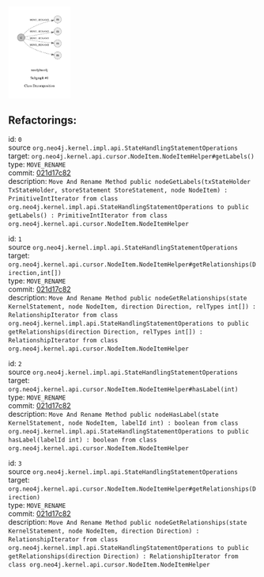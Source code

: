 <img src=subgraph_atomic_1.svg width=25%>

## Refactorings:

id: `0`\
source `org.neo4j.kernel.impl.api.StateHandlingStatementOperations`\
target: `org.neo4j.kernel.api.cursor.NodeItem.NodeItemHelper#getLabels()`\
type: `MOVE_RENAME`\
commit: [021d17c82](https://github.com/neo4j/neo4j/commit/021d17c8234904dcb1d54596662352395927fe7b)\
description: `Move And Rename Method public nodeGetLabels(txStateHolder TxStateHolder, storeStatement StoreStatement, node NodeItem) : PrimitiveIntIterator from class org.neo4j.kernel.impl.api.StateHandlingStatementOperations to public getLabels() : PrimitiveIntIterator from class org.neo4j.kernel.api.cursor.NodeItem.NodeItemHelper`

id: `1`\
source `org.neo4j.kernel.impl.api.StateHandlingStatementOperations`\
target: `org.neo4j.kernel.api.cursor.NodeItem.NodeItemHelper#getRelationships(Direction,int[])`\
type: `MOVE_RENAME`\
commit: [021d17c82](https://github.com/neo4j/neo4j/commit/021d17c8234904dcb1d54596662352395927fe7b)\
description: `Move And Rename Method public nodeGetRelationships(state KernelStatement, node NodeItem, direction Direction, relTypes int[]) : RelationshipIterator from class org.neo4j.kernel.impl.api.StateHandlingStatementOperations to public getRelationships(direction Direction, relTypes int[]) : RelationshipIterator from class org.neo4j.kernel.api.cursor.NodeItem.NodeItemHelper`

id: `2`\
source `org.neo4j.kernel.impl.api.StateHandlingStatementOperations`\
target: `org.neo4j.kernel.api.cursor.NodeItem.NodeItemHelper#hasLabel(int)`\
type: `MOVE_RENAME`\
commit: [021d17c82](https://github.com/neo4j/neo4j/commit/021d17c8234904dcb1d54596662352395927fe7b)\
description: `Move And Rename Method public nodeHasLabel(state KernelStatement, node NodeItem, labelId int) : boolean from class org.neo4j.kernel.impl.api.StateHandlingStatementOperations to public hasLabel(labelId int) : boolean from class org.neo4j.kernel.api.cursor.NodeItem.NodeItemHelper`

id: `3`\
source `org.neo4j.kernel.impl.api.StateHandlingStatementOperations`\
target: `org.neo4j.kernel.api.cursor.NodeItem.NodeItemHelper#getRelationships(Direction)`\
type: `MOVE_RENAME`\
commit: [021d17c82](https://github.com/neo4j/neo4j/commit/021d17c8234904dcb1d54596662352395927fe7b)\
description: `Move And Rename Method public nodeGetRelationships(state KernelStatement, node NodeItem, direction Direction) : RelationshipIterator from class org.neo4j.kernel.impl.api.StateHandlingStatementOperations to public getRelationships(direction Direction) : RelationshipIterator from class org.neo4j.kernel.api.cursor.NodeItem.NodeItemHelper`

